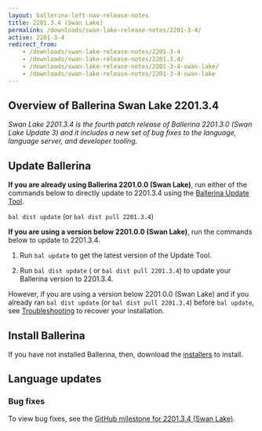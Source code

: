 ```yaml
---
layout: ballerina-left-nav-release-notes
title: 2201.3.4 (Swan Lake) 
permalink: /downloads/swan-lake-release-notes/2201-3-4/
active: 2201-3-4
redirect_from: 
    - /downloads/swan-lake-release-notes/2201-3-4
    - /downloads/swan-lake-release-notes/2201.3.4/
    - /downloads/swan-lake-release-notes/2201-3-4-swan-lake/
    - /downloads/swan-lake-release-notes/2201-3-4-swan-lake
---
```


## Overview of Ballerina Swan Lake 2201.3.4

<em>Swan Lake 2201.3.4 is the fourth patch release of Ballerina 2201.3.0 (Swan Lake Update 3) and it includes a new set of bug fixes to the language, language server, and developer tooling.</em>

## Update Ballerina

**If you are already using Ballerina 2201.0.0 (Swan Lake)**, run either of the commands below to directly update to 2201.3.4 using the [Ballerina Update Tool](/learn/cli-documentation/update-tool/).

`bal dist update` (or `bal dist pull 2201.3.4`)

**If you are using a version below 2201.0.0 (Swan Lake)**, run the commands below to update to 2201.3.4.

1. Run `bal update` to get the latest version of the Update Tool.

2. Run `bal dist update` ( or `bal dist pull 2201.3.4`) to update your Ballerina version to 2201.3.4.

However, if you are using a version below 2201.0.0 (Swan Lake) and if you already ran `bal dist update` (or `bal dist pull 2201.3.4`) before `bal update`, see [Troubleshooting](/downloads/swan-lake-release-notes/swan-lake-2201.0.0#troubleshooting) to recover your installation.

## Install Ballerina

If you have not installed Ballerina, then, download the [installers](/downloads/#swanlake) to install.

## Language updates

### Bug fixes

To view bug fixes, see the [GitHub milestone for 2201.3.4 (Swan Lake)](https://github.com/ballerina-platform/ballerina-lang/issues?q=is%3Aissue+milestone%3A2201.3.4+is%3Aclosed).


